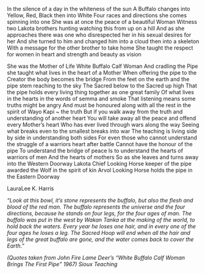 In the silence of a day in the whiteness of the sun
A Buffalo changes into Yellow, Red, Black then into White
Four races and directions she comes spinning into one
She was at once the peace of a beautiful Woman
Witness two Lakota brothers hunting watching this from up on a hill
And as she approaches there was one who disrespected her in his sexual desires for her
And she turned to him and changed him into a cloud then into a skeleton
With a message for the other brother to take home
She taught the respect for women in heart and strength and beauty as vision
 
She was the Mother of Life White Buffalo Calf Woman
And cradling the Pipe she taught what lives in the heart of a Mother
When offering the pipe to the Creator the body becomes the bridge
From the feet on the earth and the pipe stem reaching to the sky
The Sacred below to the Sacred up high
That the pipe holds every living thing together as one great family
Of what lives in the hearts in the words of semma and smoke
That listening means some truths might be angry
And must be honoured along with all the rest  in the spirit of Wayo Kapi ~ the truth
But if you walk away from the truth and understanding of another heart
You will take away all the peace and offend every Mother’s heart
Who has ever lived through wars along the way
Seeing what breaks even to the smallest breaks into war
The teaching is living side by side in understanding both sides
For even those who cannot understand the struggle of a warriors heart after battle
Cannot have the honour of the pipe
To understand the bridge of peace Is to understand the hearts of warriors of men
And the hearts of mothers
So as she leaves and turns away into the Western Doorway
Lakota Chief Looking Horse keeper of the pipe awarded the Wolf in the spirit of kin
Arvol Looking Horse holds the pipe in the Eastern Doorway

LauraLee K. Harris
 
<i>“Look at this bowl, it’s stone represents the buffalo, but also the flesh and blood of the red man.  The buffalo represents the universe and the four directions, because he stands on four legs, for the four ages of man.  The buffalo was put in the west by Wakan Tanka at the making of the world, to hold back the waters.  Every year he loses one hair, and in every one of the four ages he loses a leg.  The Sacred Hoop will end when all the hair and legs of the great buffalo are gone, and the water comes back to cover the Earth.”

(Quotes taken from John Fire Lame Deer’s “White Buffalo Calf Woman Brings The First Pipe” 1967)
Sioux Teaching</i>